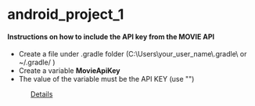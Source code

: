 # android_project_1
<h4>Instructions on how to include the API key from the MOVIE API</h4>
<ul>
<li>Create a file  under .gradle folder (C:\Users\your_user_name\.gradle\ or ~/.gradle/ )</li>
<li>Create a variable <strong>MovieApiKey</strong></li>
<li>The value of the variable must be the API KEY (use "")</li>
<ul>
<a href="https://technobells.com/best-way-to-store-your-api-keys-for-your-android-studio-project-e4b5e8bb7d23#.6bt9so1px">Details</a>
